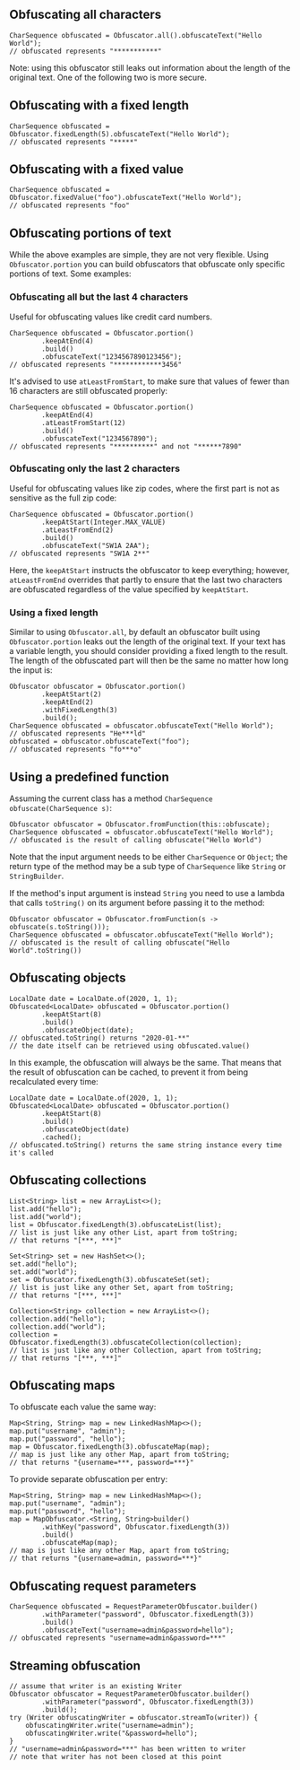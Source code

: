 <head>
  <title>Examples</title>
</head>

## Obfuscating all characters

    CharSequence obfuscated = Obfuscator.all().obfuscateText("Hello World");
    // obfuscated represents "***********"

Note: using this obfuscator still leaks out information about the length of the original text. One of the following two is more secure.

## Obfuscating with a fixed length

    CharSequence obfuscated = Obfuscator.fixedLength(5).obfuscateText("Hello World");
    // obfuscated represents "*****"

## Obfuscating with a fixed value

    CharSequence obfuscated = Obfuscator.fixedValue("foo").obfuscateText("Hello World");
    // obfuscated represents "foo"

## Obfuscating portions of text

While the above examples are simple, they are not very flexible. Using `Obfuscator.portion` you can build obfuscators that obfuscate only specific portions of text. Some examples:

### Obfuscating all but the last 4 characters

Useful for obfuscating values like credit card numbers.

    CharSequence obfuscated = Obfuscator.portion()
            .keepAtEnd(4)
            .build()
            .obfuscateText("1234567890123456");
    // obfuscated represents "************3456"

It's advised to use `atLeastFromStart`, to make sure that values of fewer than 16 characters are still obfuscated properly:

    CharSequence obfuscated = Obfuscator.portion()
            .keepAtEnd(4)
            .atLeastFromStart(12)
            .build()
            .obfuscateText("1234567890");
    // obfuscated represents "**********" and not "******7890"

### Obfuscating only the last 2 characters

Useful for obfuscating values like zip codes, where the first part is not as sensitive as the full zip code:

    CharSequence obfuscated = Obfuscator.portion()
            .keepAtStart(Integer.MAX_VALUE)
            .atLeastFromEnd(2)
            .build()
            .obfuscateText("SW1A 2AA");
    // obfuscated represents "SW1A 2**"

Here, the `keepAtStart` instructs the obfuscator to keep everything; however, `atLeastFromEnd` overrides that partly to ensure that the last two characters are obfuscated regardless of the value specified by `keepAtStart`.

### Using a fixed length

Similar to using `Obfuscator.all`, by default an obfuscator built using `Obfuscator.portion` leaks out the length of the original text.
If your text has a variable length, you should consider providing a fixed length to the result. The length of the obfuscated part will then be the same no matter how long the input is:

    Obfuscator obfuscator = Obfuscator.portion()
            .keepAtStart(2)
            .keepAtEnd(2)
            .withFixedLength(3)
            .build();
    CharSequence obfuscated = obfuscator.obfuscateText("Hello World");
    // obfuscated represents "He***ld"
    obfuscated = obfuscator.obfuscateText("foo");
    // obfuscated represents "fo***o"

## Using a predefined function

Assuming the current class has a method `CharSequence obfuscate(CharSequence s)`:

    Obfuscator obfuscator = Obfuscator.fromFunction(this::obfuscate);
    CharSequence obfuscated = obfuscator.obfuscateText("Hello World");
    // obfuscated is the result of calling obfuscate("Hello World")

Note that the input argument needs to be either `CharSequence` or `Object`; the return type of the method may be a sub type of `CharSequence` like `String` or `StringBuilder`.

If the method's input argument is instead `String` you need to use a lambda that calls `toString()` on its argument before passing it to the method:

    Obfuscator obfuscator = Obfuscator.fromFunction(s -> obfuscate(s.toString()));
    CharSequence obfuscated = obfuscator.obfuscateText("Hello World");
    // obfuscated is the result of calling obfuscate("Hello World".toString())

## Obfuscating objects

    LocalDate date = LocalDate.of(2020, 1, 1);
    Obfuscated<LocalDate> obfuscated = Obfuscator.portion()
            .keepAtStart(8)
            .build()
            .obfuscateObject(date);
    // obfuscated.toString() returns "2020-01-**"
    // the date itself can be retrieved using obfuscated.value()

In this example, the obfuscation will always be the same. That means that the result of obfuscation can be cached, to prevent it from being recalculated every time:

    LocalDate date = LocalDate.of(2020, 1, 1);
    Obfuscated<LocalDate> obfuscated = Obfuscator.portion()
            .keepAtStart(8)
            .build()
            .obfuscateObject(date)
            .cached();
    // obfuscated.toString() returns the same string instance every time it's called

## Obfuscating collections

    List<String> list = new ArrayList<>();
    list.add("hello");
    list.add("world");
    list = Obfuscator.fixedLength(3).obfuscateList(list);
    // list is just like any other List, apart from toString;
    // that returns "[***, ***]"

    Set<String> set = new HashSet<>();
    set.add("hello");
    set.add("world");
    set = Obfuscator.fixedLength(3).obfuscateSet(set);
    // list is just like any other Set, apart from toString;
    // that returns "[***, ***]"

    Collection<String> collection = new ArrayList<>();
    collection.add("hello");
    collection.add("world");
    collection = Obfuscator.fixedLength(3).obfuscateCollection(collection);
    // list is just like any other Collection, apart from toString;
    // that returns "[***, ***]"

## Obfuscating maps

To obfuscate each value the same way:

    Map<String, String> map = new LinkedHashMap<>();
    map.put("username", "admin");
    map.put("password", "hello");
    map = Obfuscator.fixedLength(3).obfuscateMap(map);
    // map is just like any other Map, apart from toString;
    // that returns "{username=***, password=***}"

To provide separate obfuscation per entry:

    Map<String, String> map = new LinkedHashMap<>();
    map.put("username", "admin");
    map.put("password", "hello");
    map = MapObfuscator.<String, String>builder()
            .withKey("password", Obfuscator.fixedLength(3))
            .build()
            .obfuscateMap(map);
    // map is just like any other Map, apart from toString;
    // that returns "{username=admin, password=***}"

## Obfuscating request parameters

    CharSequence obfuscated = RequestParameterObfuscator.builder()
            .withParameter("password", Obfuscator.fixedLength(3))
            .build()
            .obfuscateText("username=admin&password=hello");
    // obfuscated represents "username=admin&password=***"

## Streaming obfuscation

    // assume that writer is an existing Writer
    Obfuscator obfuscator = RequestParameterObfuscator.builder()
            .withParameter("password", Obfuscator.fixedLength(3))
            .build();
    try (Writer obfuscatingWriter = obfuscator.streamTo(writer)) {
        obfuscatingWriter.write("username=admin");
        obfuscatingWriter.write("&password=hello");
    }
    // "username=admin&password=***" has been written to writer
    // note that writer has not been closed at this point
